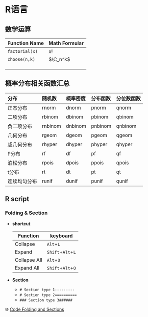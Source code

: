 # R语言

## 数学运算

| Function Name  | Math Formular |
| -------------- | ------------- |
| `factorial(x)` | $x!$          |
| `choose(n,k)`  | $\C_n^k$      |
|                |               |
|                |               |
|                |               |



## 概率分布相关函数汇总

| 分布         | 随机数  | 概率密度 | 分布函数 | 分位数函数 |
| :----------- | :------ | :------- | :------- | :--------- |
| 正态分布     | rnorm   | dnorm    | pnorm    | qnorm      |
| 二项分布     | rbinom  | dbinom   | pbinom   | qbinom     |
| 负二项分布   | rnbinom | dnbinom  | pnbinom  | qnbinom    |
| 几何分布     | rgeom   | dgeom    | pgeom    | qgeom      |
| 超几何分布   | rhyper  | dhyper   | phyper   | qhyper     |
| F分布        | rf      | df       | pf       | qf         |
| 泊松分布     | rpois   | dpois    | ppois    | qpois      |
| t分布        | rt      | dt       | pt       | qt         |
| 连续均匀分布 | runif   | dunif    | punif    | qunif      |



## R script

### Folding & Section

* **shortcut**

  | Function     | keyboard          |
  | ------------ | ----------------- |
  | Collapse     | `Alt`+`L`         |
  | Expand       | `Shift`+`Alt`+`L` |
  | Collapse All | `Alt`+`O`         |
  | Expand All   | `Shift`+`Alt`+`O` |

* **Section**

  * `# Section type 1---------`
  * `# Section type 2==========`
  * `### Section type 3######`

:globe_with_meridians: [Code Folding and Sections](https://support.rstudio.com/hc/en-us/articles/200484568-Code-Folding-and-Sections)